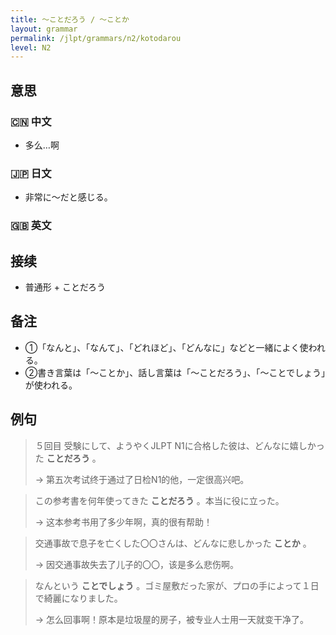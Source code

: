 ```yaml
---
title: 〜ことだろう / 〜ことか
layout: grammar
permalink: /jlpt/grammars/n2/kotodarou
level: N2
---
```


## 意思

### 🇨🇳 中文

- 多么…啊

### 🇯🇵 日文

- 非常に〜だと感じる。

### 🇬🇧 英文


## 接续

- 普通形 + ことだろう

## 备注

- ①「なんと」、「なんて」、「どれほど」、「どんなに」などと一緒によく使われる。
- ②書き言葉は「～ことか」、話し言葉は「～ことだろう」、「～ことでしょう」が使われる。

## 例句

> ５回目 受験にして、ようやくJLPT N1に合格した彼は、どんなに嬉しかった **ことだろう** 。
>
> → 第五次考试终于通过了日检N1的他，一定很高兴吧。

> この参考書を何年使ってきた **ことだろう** 。本当に役に立った。
>
> → 这本参考书用了多少年啊，真的很有帮助！

> 交通事故で息子を亡くした〇〇さんは、どんなに悲しかった **ことか** 。
>
> → 因交通事故失去了儿子的〇〇，该是多么悲伤啊。

> なんという **ことでしょう** 。ゴミ屋敷だった家が、プロの手によって１日で綺麗になりました。
>
> → 怎么回事啊！原本是垃圾屋的房子，被专业人士用一天就变干净了。

